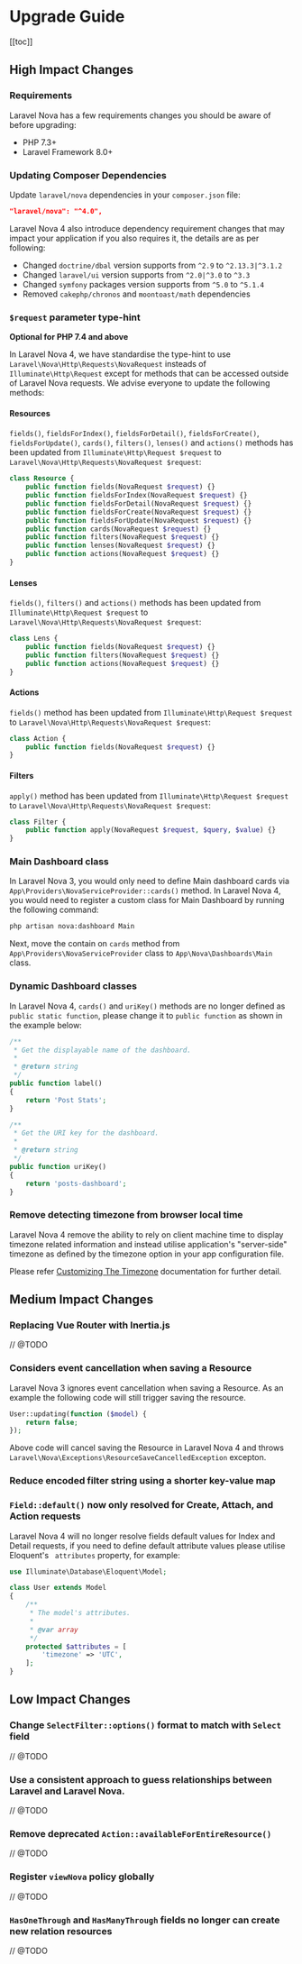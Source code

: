 # Upgrade Guide

[[toc]]

## High Impact Changes

### Requirements

Laravel Nova has a few requirements changes you should be aware of before upgrading:

- PHP 7.3+
- Laravel Framework 8.0+

### Updating Composer Dependencies

Update `laravel/nova` dependencies in your `composer.json` file:

```json
"laravel/nova": "^4.0",
```

Laravel Nova 4 also introduce dependency requirement changes that may impact your application if you also requires it, the details are as per following:

* Changed `doctrine/dbal` version supports from `^2.9` to `^2.13.3|^3.1.2`
* Changed `laravel/ui` version supports from `^2.0|^3.0` to `^3.3`
* Changed `symfony` packages version supports from `^5.0` to `^5.1.4`
* Removed `cakephp/chronos` and `moontoast/math` dependencies

### `$request` parameter type-hint

**Optional for PHP 7.4 and above**

In Laravel Nova 4, we have standardise the type-hint to use `Laravel\Nova\Http\Requests\NovaRequest` insteads of `Illuminate\Http\Request` except for methods that can be accessed outside of Laravel Nova requests. We advise everyone to update the following methods:

#### Resources

`fields()`, `fieldsForIndex()`, `fieldsForDetail()`, `fieldsForCreate()`, `fieldsForUpdate()`, `cards()`, `filters()`, `lenses()` and `actions()` methods has been updated from `Illuminate\Http\Request $request` to `Laravel\Nova\Http\Requests\NovaRequest $request`:

```php
class Resource {
    public function fields(NovaRequest $request) {} 
    public function fieldsForIndex(NovaRequest $request) {} 
    public function fieldsForDetail(NovaRequest $request) {} 
    public function fieldsForCreate(NovaRequest $request) {} 
    public function fieldsForUpdate(NovaRequest $request) {} 
    public function cards(NovaRequest $request) {}
    public function filters(NovaRequest $request) {}
    public function lenses(NovaRequest $request) {}
    public function actions(NovaRequest $request) {}
}
```

#### Lenses

`fields()`, `filters()` and `actions()` methods has been updated from `Illuminate\Http\Request $request` to `Laravel\Nova\Http\Requests\NovaRequest $request`:

```php
class Lens {
    public function fields(NovaRequest $request) {} 
    public function filters(NovaRequest $request) {}
    public function actions(NovaRequest $request) {}
} 
```

#### Actions

`fields()` method has been updated from `Illuminate\Http\Request $request` to `Laravel\Nova\Http\Requests\NovaRequest $request`:

```php
class Action {
    public function fields(NovaRequest $request) {} 
}
```

#### Filters

`apply()` method has been updated from `Illuminate\Http\Request $request` to `Laravel\Nova\Http\Requests\NovaRequest $request`:

```php
class Filter {
    public function apply(NovaRequest $request, $query, $value) {}
}
```

### Main Dashboard class

In Laravel Nova 3, you would only need to define Main dashboard cards via `App\Providers\NovaServiceProvider::cards()` method. In Laravel Nova 4, you would need to register a custom class for Main Dashboard by running the following command:

```bash
php artisan nova:dashboard Main
```

Next, move the contain on `cards` method from `App\Providers\NovaServiceProvider` class to `App\Nova\Dashboards\Main` class. 

### Dynamic Dashboard classes

In Laravel Nova 4, `cards()` and `uriKey()` methods are no longer defined as `public static function`, please change it to `public function` as shown in the example below:

```php
/**
 * Get the displayable name of the dashboard.
 *
 * @return string
 */
public function label()
{
    return 'Post Stats';
}

/**
 * Get the URI key for the dashboard.
 *
 * @return string
 */
public function uriKey()
{
    return 'posts-dashboard';
}
``` 

### Remove detecting timezone from browser local time

Laravel Nova 4 remove the ability to rely on client machine time to display timezone related information and instead utilise application's "server-side" timezone as defined by the timezone option in your app configuration file.

Please refer [Customizing The Timezone](./resources/date-fields.html#customizing-the-timezone) documentation for further detail.

## Medium Impact Changes

### Replacing Vue Router with Inertia.js

// @TODO

### Considers event cancellation when saving a Resource

Laravel Nova 3 ignores event cancellation when saving a Resource. As an example the following code will still trigger saving the resource.

```php
User::updating(function ($model) {
    return false;
});
``` 

Above code will cancel saving the Resource in Laravel Nova 4 and throws `Laravel\Nova\Exceptions\ResourceSaveCancelledException` excepton.

### Reduce encoded filter string using a shorter key-value map

### `Field::default()` now only resolved for Create, Attach, and Action requests

Laravel Nova 4 will no longer resolve fields default values for Index and Detail requests, if you need to define default attribute values please utilise Eloquent's ` attributes` property, for example:

```php
use Illuminate\Database\Eloquent\Model;

class User extends Model 
{
    /**
     * The model's attributes.
     *
     * @var array
     */
    protected $attributes = [
        'timezone' => 'UTC',
    ];
}
```

## Low Impact Changes

### Change `SelectFilter::options()` format to match with `Select` field

// @TODO

### Use a consistent approach to guess relationships between Laravel and Laravel Nova.

// @TODO

### Remove deprecated `Action::availableForEntireResource()`

// @TODO

### Register `viewNova` policy globally

// @TODO

### `HasOneThrough` and `HasManyThrough` fields no longer can create new relation resources

// @TODO
